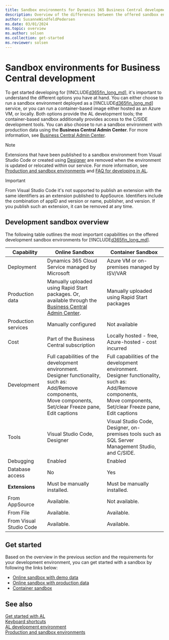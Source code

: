 ```yaml
---
title: Sandbox environments for Dynamics 365 Business Central development
description: Overview of the differences between the offered sandbox environments for Dynamics 365 Business Central.
author: SusanneWindfeldPedersen
ms.date: 03/01/2024
ms.topic: overview
ms.author: solsen
ms.collection: get-started
ms.reviewer: solsen
---
```


# Sandbox environments for Business Central development

To get started developing for [!INCLUDE[d365fin_long_md](includes/d365fin_long_md.md)], it's important to understand the different options you have at hand. You can either choose to run a sandbox environment deployed as a [!INCLUDE[d365fin_long_md](includes/d365fin_long_md.md)] service, or you can run a container-based image either hosted as an Azure VM, or locally. Both options provide the AL development tools; the container-based sandbox additionally provides access to the C/SIDE development tools. You can also choose to run a sandbox environment with production data using the **Business Central Admin Center**. For more information, see [Business Central Admin Center](../administration/tenant-admin-center.md).

> [!NOTE]  
> Extensions that have been published to a sandbox environment from Visual Studio Code or created using [Designer](devenv-inclient-designer.md) are removed when the environment is updated or relocated within our service. For more information, see [Production and sandbox environments](../administration/environment-types.md) and [FAQ for developing in AL](devenv-dev-faq.md).

> [!IMPORTANT]  
> From Visual Studio Code it's not supported to publish an extension with the same identifiers as an extension published to AppSource. Identifiers include the combination of appID and version or name, publisher, and version. If you publish such an extension, it can be removed at any time.

## Development sandbox overview

The following table outlines the most important capabilities on the offered development sandbox environments for [!INCLUDE[d365fin_long_md](includes/d365fin_long_md.md)].  

|Capability |Online Sandbox |Container Sandbox|
|-----------|--------|----------------|
|Deployment |Dynamics 365 Cloud Service managed by Microsoft|Azure VM or on-premises managed by ISV/VAR|
|Production data|Manually uploaded using Rapid Start packages. Or, available through the [Business Central Admin Center](../administration/tenant-admin-center.md). |Manually uploaded using Rapid Start packages|
|Production services|Manually configured|Not available|
|Cost|Part of the Business Central subscription|Locally hosted - free, Azure-hosted - cost incurred|
|Development|Full capabilities of the development environment. </br>Designer functionality, such as: </br>Add/Remove components, </br>Move components, </br>Set/clear Freeze pane, </br>Edit captions | Full capabilities of the development environment.</br>Designer functionality, such as: </br>Add/Remove components, </br>Move components, </br>Set/clear Freeze pane, </br>Edit captions |
|Tools|Visual Studio Code, Designer|Visual Studio Code, Designer, on-premises tools such as SQL Server Management Studio, and C/SIDE.|
|Debugging|Enabled|Enabled|
|Database access|No|Yes|
|**Extensions**|Must be manually installed.| Must be manually installed.|
|From AppSource|Available.|Not available.|
|From File|Available.|Available.|
|From Visual Studio Code|Available.|Available.|

## Get started

Based on the overview in the previous section and the requirements for your development environment, you can get started with a sandbox by following the links below:

+ [Online sandbox with demo data](devenv-get-started.md)  
+ [Online sandbox with production data](../administration/tenant-admin-center.md)  
+ [Container sandbox](devenv-get-started-container-sandbox.md)  

## See also

[Get started with AL](devenv-get-started.md)  
[Keyboard shortcuts](devenv-keyboard-shortcuts.md)  
[AL development environment](devenv-reference-overview.md)  
[Production and sandbox environments](../administration/environment-types.md)  
